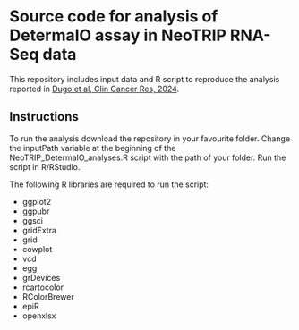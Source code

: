 # Source code for analysis of DetermaIO assay in NeoTRIP RNA-Seq data
This repository includes input data and R script to reproduce the analysis reported in [Dugo et al, Clin Cancer Res, 2024](https://doi.org/10.1158/1078-0432.CCR-24-0149).

## Instructions
To run the analysis download the repository in your favourite folder. Change the inputPath variable at the beginning of the NeoTRIP_DetermaIO_analyses.R script with the path of your folder.
Run the script in R/RStudio.

The following R libraries are required to run the script:

* ggplot2
* ggpubr
* ggsci
* gridExtra
* grid
* cowplot
* vcd
* egg
* grDevices
* rcartocolor
* RColorBrewer
* epiR
* openxlsx
